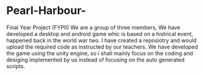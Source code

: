 # Pearl-Harbour-
Final Year Project (FYPII)
We are a group of three members, We have developed a desktop and android game whic is based on a histrical event, happened back in the world war two.
I have created a reposiotry and would upload the required code as instructed by our teachers.
We have developed the game using the unity engine, so i shall mainly focus on the coding and desiging implemented by us instead of focusing on the auto generated scripts.
